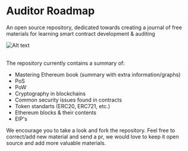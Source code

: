# Auditor Roadmap
An open source repository, dedicated towards creating a journal of free materials for learning smart contract development & auditing

![Alt text](Auditor%20Mindmap.jpg)

</br>
The repository currently contains a summary of:

- Mastering Ethereum book (summary with extra information/graphs)
- PoS
- PoW
- Cryptography in blockchains
- Common security issues found in contracts
- Token standarts (ERC20, ERC721, etc.)
- Ethereum blocks & their contents
- EIP's

We encourage you to take a look and fork the repository. Feel free to correct/add new material and send a pr, we would love to keep it open source and add more valuable materials.
